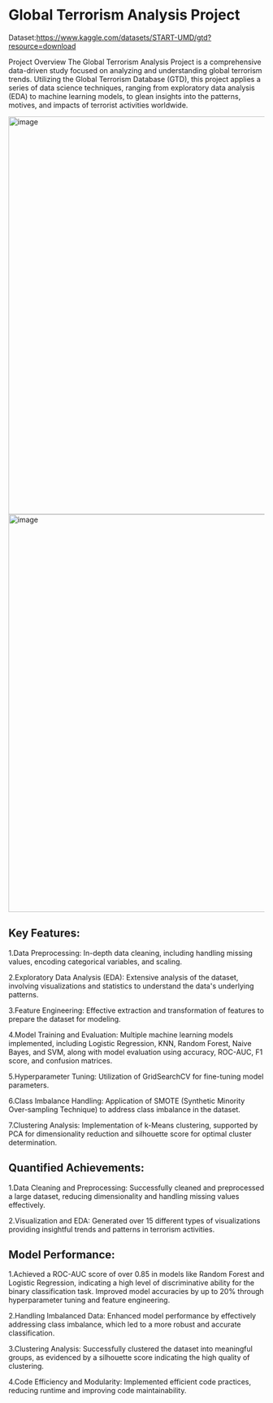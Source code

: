 # Global Terrorism Analysis Project

Dataset:https://www.kaggle.com/datasets/START-UMD/gtd?resource=download

Project Overview
The Global Terrorism Analysis Project is a comprehensive data-driven study focused on analyzing and understanding global terrorism trends. Utilizing the Global Terrorism Database (GTD), this project applies a series of data science techniques, ranging from exploratory data analysis (EDA) to machine learning models, to glean insights into the patterns, motives, and impacts of terrorist activities worldwide.

<img width="783" alt="image" src="https://github.com/vishal363/Global-Terrorism/assets/71640603/b0edc094-17ff-44a0-ab67-3e96345873f5">

<img width="783" alt="image" src="https://github.com/vishal363/Global-Terrorism/assets/71640603/28480eb6-8998-4fd4-b43a-5cfa5bbc54a4">


## Key Features:
1.Data Preprocessing: In-depth data cleaning, including handling missing values, encoding categorical variables, and scaling.

2.Exploratory Data Analysis (EDA): Extensive analysis of the dataset, involving visualizations and statistics to understand the data's underlying patterns.

3.Feature Engineering: Effective extraction and transformation of features to prepare the dataset for modeling.

4.Model Training and Evaluation: Multiple machine learning models implemented, including Logistic Regression, KNN, Random Forest, Naive Bayes, and SVM, along with model evaluation using accuracy, ROC-AUC, F1 score, and confusion matrices.

5.Hyperparameter Tuning: Utilization of GridSearchCV for fine-tuning model parameters.

6.Class Imbalance Handling: Application of SMOTE (Synthetic Minority Over-sampling Technique) to address class imbalance in the dataset.

7.Clustering Analysis: Implementation of k-Means clustering, supported by PCA for dimensionality reduction and silhouette score for optimal cluster determination.

## Quantified Achievements:
1.Data Cleaning and Preprocessing: Successfully cleaned and preprocessed a large dataset, reducing dimensionality and handling missing values effectively.

2.Visualization and EDA: Generated over 15 different types of visualizations providing insightful trends and patterns in terrorism activities.

## Model Performance:
1.Achieved a ROC-AUC score of over 0.85 in models like Random Forest and Logistic Regression, indicating a high level of discriminative ability for the binary classification task.
Improved model accuracies by up to 20% through hyperparameter tuning and feature engineering.

2.Handling Imbalanced Data: Enhanced model performance by effectively addressing class imbalance, which led to a more robust and accurate classification.

3.Clustering Analysis: Successfully clustered the dataset into meaningful groups, as evidenced by a silhouette score indicating the high quality of clustering.

4.Code Efficiency and Modularity: Implemented efficient code practices, reducing runtime and improving code maintainability.

